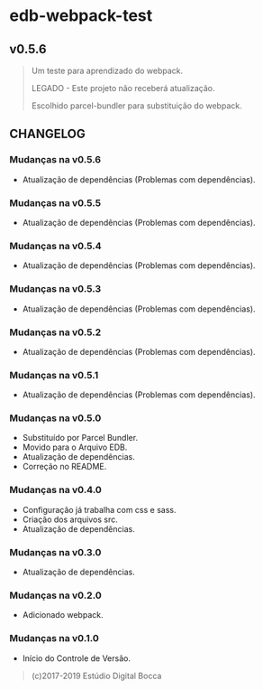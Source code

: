 # edb-webpack-test

## v0.5.6

> Um teste para aprendizado do webpack.
>
> LEGADO - Este projeto não receberá atualização.
>
> Escolhido parcel-bundler para substituição do webpack.

## CHANGELOG

### Mudanças na v0.5.6

- Atualização de dependências (Problemas com dependências).

### Mudanças na v0.5.5

- Atualização de dependências (Problemas com dependências).

### Mudanças na v0.5.4

- Atualização de dependências (Problemas com dependências).

### Mudanças na v0.5.3

- Atualização de dependências (Problemas com dependências).

### Mudanças na v0.5.2

- Atualização de dependências (Problemas com dependências).

### Mudanças na v0.5.1

- Atualização de dependências (Problemas com dependências).

### Mudanças na v0.5.0

- Substituído por Parcel Bundler.
- Movido para o Arquivo EDB.
- Atualização de dependências.
- Correção no README.

### Mudanças na v0.4.0

- Configuração já trabalha com css e sass.
- Criação dos arquivos src.
- Atualização de dependências.

### Mudanças na v0.3.0

- Atualização de dependências.

### Mudanças na v0.2.0

- Adicionado webpack.

### Mudanças na v0.1.0

- Início do Controle de Versão.

>(c)2017-2019 Estúdio Digital Bocca
